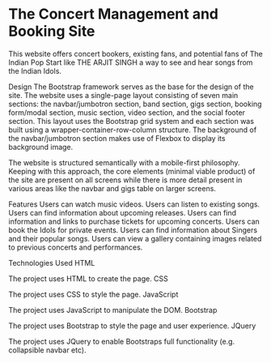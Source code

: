 # The Concert Management and Booking Site
This website offers concert bookers, existing fans, and potential fans of The Indian Pop Start like THE ARJIT SINGH a way to see and hear songs from the Indian Idols.

Design
The Bootstrap framework serves as the base for the design of the site. The website uses a single-page layout consisting of seven main sections: the navbar/jumbotron section, band section, gigs section, booking form/modal section, music section, video section, and the social footer section. This layout uses the Bootstrap grid system and each section was built using a wrapper-container-row-column structure. The background of the navbar/jumbotron section makes use of Flexbox to display its background image.

The website is structured semantically with a mobile-first philosophy. Keeping with this approach, the core elements (minimal viable product) of the site are present on all screens while there is more detail present in various areas like the navbar and gigs table on larger screens.

Features
Users can watch music videos.
Users can listen to existing songs.
Users can find information about upcoming releases.
Users can find information and links to purchase tickets for upcoming concerts.
Users can book the Idols for private events.
Users can find information about Singers and their popular songs.
Users can view a gallery containing images related to previous concerts and performances.

Technologies Used
HTML

The project uses HTML to create the page.
CSS

The project uses CSS to style the page.
JavaScript

The project uses JavaScript to manipulate the DOM.
Bootstrap

The project uses Bootstrap to style the page and user experience.
JQuery

The project uses JQuery to enable Bootstraps full functionality (e.g. collapsible navbar etc).
